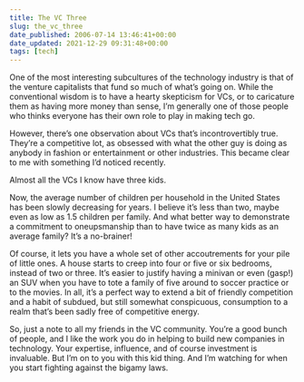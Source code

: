 ```yaml
---
title: The VC Three
slug: the_vc_three
date_published: 2006-07-14 13:46:41+00:00
date_updated: 2021-12-29 09:31:48+00:00
tags: [tech]
---
```

One of the most interesting subcultures of the technology industry is that of the venture capitalists that fund so much of what’s going on. While the conventional wisdom is to have a hearty skepticism for VCs, or to caricature them as having more money than sense, I’m generally one of those people who thinks everyone has their own role to play in making tech go.

However, there’s one observation about VCs that’s incontrovertibly true. They’re a competitive lot, as obsessed with what the other guy is doing as anybody in fashion or entertainment or other industries. This became clear to me with something I’d noticed recently.

Almost all the VCs I know have three kids.

Now, the average number of children per household in the United States has been slowly decreasing for years. I believe it’s less than two, maybe even as low as 1.5 children per family. And what better way to demonstrate a commitment to oneupsmanship than to have twice as many kids as an average family? It’s a no-brainer!

Of course, it lets you have a whole set of other accoutrements for your pile of little ones. A house starts to creep into four or five or six bedrooms, instead of two or three. It’s easier to justify having a minivan or even (gasp!) an SUV when you have to tote a family of five around to soccer practice or to the movies. In all, it’s a perfect way to extend a bit of friendly competition and a habit of subdued, but still somewhat conspicuous, consumption to a realm that’s been sadly free of competitive energy.

So, just a note to all my friends in the VC community. You’re a good bunch of people, and I like the work you do in helping to build new companies in technology. Your expertise, influence, and of course investment is invaluable. But I’m on to you with this kid thing. And I’m watching for when you start fighting against the bigamy laws.
